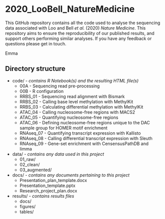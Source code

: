 # 2020_LooBell_NatureMedicine

This GitHub repository contains all the code used to analyse the sequencing data associated with Loo and Bell _et al._ (2020) _Nature Medicine_. This repository aims to ensure the reproducibility of our published results, and support others performing similar analyses. If you have any feedback or questions please get in touch.

Emma

## Directory structure

* code/ - _contains R Notebook(s) and the resulting HTML file(s)_
  * 00A - Sequencing read pre-processing
  * 00B - R configuration
  * RRBS_01 - Sequencing read alignment with Bismark
  * RRBS_02 - Calling base level methylation with MethylKit
  * RRBS_03 - Calculating differential methylation with MethylKit
  * ATAC_04 - Calling nucleosome-free regions with MACS2
  * ATAC_05 - Quantifying nucleosome-free regions
  * ATAC_06 - Defining nucleosome-free regions unique to the DAC sample group for HOMER motif enrichment
  * RNAseq_07 - Quantifying transcript expression with Kallisto
  * RNAseq_08 - Calling differential transcript expression with Sleuth
  * RNAseq_09 - Gene-set enrichment with CensensusPathDB and limma
* data/ - _contains any data used in this project_
  * 01_raw/
  * 02_clean/
  * 03_augmented/
* docs/ - _contains any documents pertaining to this project_
  * Presentation_plan_template.docx
  * Presentation_template.pptx
  * Research_project_plan.docx
* results/ - _contains results files_
  * docs/
  * figures/
  * tables/